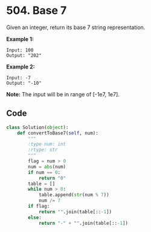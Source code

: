# 504. Base 7

Given an integer, return its base 7 string representation.

**Example 1:**

```
Input: 100
Output: "202"
```



**Example 2:**

```
Input: -7
Output: "-10"
```



**Note:** The input will be in range of [-1e7, 1e7].



## Code

```python
class Solution(object):
    def convertToBase7(self, num):
        """
        :type num: int
        :rtype: str
        """
        flag = num > 0
        num = abs(num)
        if num == 0:
            return "0"
        table = []
        while num > 0:
            table.append(str(num % 7))
            num /= 7
        if flag:
            return "".join(table[::-1])
        else:
            return "-" + "".join(table[::-1])
```

